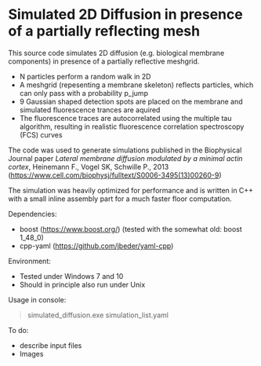 # Simulated 2D Diffusion in presence of a partially reflecting mesh

This source code simulates 2D diffusion (e.g. biological membrane components) in presence of a partially reflective meshgrid.

- N particles perform a random walk in 2D
- A meshgrid (repesenting a membrane skeleton) reflects particles, which can only pass with a probability p_jump
- 9 Gaussian shaped detection spots are placed on the membrane and simulated fluorescence trances are aquired
- The fluorescence traces are autocorrelated using the multiple tau algorithm, resulting in realistic fluorescence correlation spectroscopy (FCS) curves

The code was used to generate simulations published in the Biophysical Journal paper
<i>Lateral membrane diffusion modulated by a minimal actin cortex</i>, Heinemann F., Vogel SK, Schwille P., 2013 (https://www.cell.com/biophysj/fulltext/S0006-3495(13)00260-9)

The simulation was heavily optimized for performance and is written in C++ with a small inline assembly part for a much faster floor computation.

Dependencies:
- boost (https://www.boost.org/)
(tested with the somewhat old: boost 1_48_0)
- cpp-yaml (https://github.com/jbeder/yaml-cpp)

Environment:
- Tested under Windows 7 and 10
- Should in principle also run under Unix

Usage in console:

>simulated_diffusion.exe simulation_list.yaml

To do:
- describe input files
- Images
